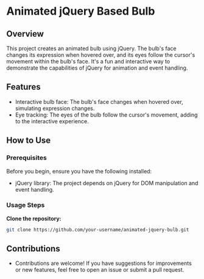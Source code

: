# Animated jQuery Based Bulb

## Overview

This project creates an animated bulb using jQuery. The bulb's face changes its expression when hovered over, and its eyes follow the cursor's movement within the bulb's face. It's a fun and interactive way to demonstrate the capabilities of jQuery for animation and event handling.

## Features

- Interactive bulb face: The bulb's face changes when hovered over, simulating expression changes.
- Eye tracking: The eyes of the bulb follow the cursor's movement, adding to the interactive experience.

## How to Use

### Prerequisites

Before you begin, ensure you have the following installed:

- jQuery library: The project depends on jQuery for DOM manipulation and event handling.

### Usage Steps

**Clone the repository:**

   ```bash
   git clone https://github.com/your-username/animated-jquery-bulb.git 
   ```

## Contributions
- Contributions are welcome! If you have suggestions for improvements or new features, feel free to open an issue or submit a pull request.

